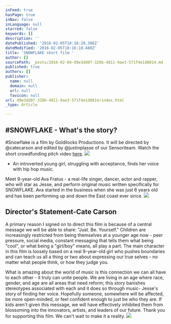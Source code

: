 ```yaml
---
inFeed: true
hasPage: true
inNav: false
inLanguage: null
starred: false
keywords: []
description: ''
datePublished: '2016-02-05T18:16:20.386Z'
dateModified: '2016-02-05T18:16:18.480Z'
title: 'SNOWFLAKE short film '
author: []
sourcePath: _posts/2016-02-04-d9e3dd0f-320b-4811-9ae3-571f4e1d8014.md
published: true
authors: []
publisher:
  name: null
  domain: null
  url: null
  favicon: null
url: d9e3dd0f-320b-4811-9ae3-571f4e1d8014/index.html
_type: Article

---
```

## \#SNOWFLAKE - What's the story?

\#Snowflake is a film by Goldilocks Productions. It will be directed by @catecarson and edited by @justinplasse of our Sensoriteam.  Watch the short crowdfunding pitch video [here][0]. ![](https://s3-us-west-2.amazonaws.com/the-grid-img/p/766d18dc4069f4d8fda588672ab172af503547d7.jpg)

* An introverted young girl, struggling with acceptance, finds her voice with hip hop music.

Meet 9-year-old Ava Fratus - a real-life singer, dancer, actor and rapper, who will star as Jesse, and perform original music written specifically for SNOWFLAKE. Ava started in the business when she was just 6 years old and has been performing up and down the East coast ever since.
![](https://s3-us-west-2.amazonaws.com/the-grid-img/p/29614c32f56e51790ae8e7ef9c4e61e7ed2325b7.jpg)

## Director's Statement-Cate Carson

A primary reason I signed on to direct this film is because of a central message we will be able to share: "Just. Be. Yourself." Children are increasingly restricted from being themselves at a younger age now - peer pressure, social media, constant messaging that tells them what being "cool", or what being a "girl/boy" means, all play a part. The main character in this film is loosely based on a real 9-year-old girl who pushes boundaries and can teach us all a thing or two about expressing our true selves - no matter what people think, or how they judge you. 

What is amazing about the world of music is this connection we can all have to each other - it truly can unite people. We are living in an age where race, gender, and age are all areas that need reform; this story banishes stereotypes associated with each and it does so through music- Jesse's story of finding her voice. Hopefully someone, somewhere will be affected, be more open-minded, or feel confident enough to just be who they are. If kids aren't given this message, we will have effectively inhibited them from blossoming into the innovators, artists, and leaders of our future. Thank you for supporting this film. We can't wait to make it a reality. ![](https://s3-us-west-2.amazonaws.com/the-grid-img/p/d2c7eafff82195db6391b62a89dfe92b27d2aadc.jpg)

[0]: https://vimeo.com/150625885